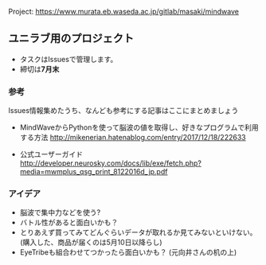 Project: https://www.murata.eb.waseda.ac.jp/gitlab/masaki/mindwave

## ユニラブ用のプロジェクト

* タスクはIssuesで管理します。
* 締切は**7月末**


### 参考
Issues情報集めたうち、なんども参考にする記事はここにまとめましょう

* MindWaveからPythonを使って脳波の値を取得し、好きなプログラムで利用する方法
http://mikenerian.hatenablog.com/entry/2017/12/18/222633

* 公式ユーザーガイド
http://developer.neurosky.com/docs/lib/exe/fetch.php?media=mwmplus_qsg_print_8122016d_jp.pdf

### アイデア
* 脳波で集中力などを使う?
* バトル性があると面白いかも？
* とりあえず買ってみてどんぐらいデータが取れるか見てみないといけない。(購入した、商品が届くのは5月10日以降らし)
* EyeTribeも組合わせてつかったら面白いかも？ (元向井さんの机の上)




